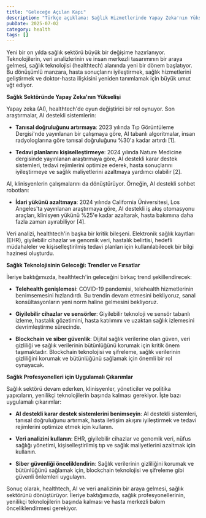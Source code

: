 ```yaml
---
title: "Geleceğe Açılan Kapı"
description: "Türkçe açıklama: Sağlık Hizmetlerinde Yapay Zeka'nın Yükselişi"
pubDate: 2025-07-02
category: health
tags: []
---
```


Yeni bir on yılda sağlık sektörü büyük bir değişime hazırlanıyor. Teknolojilerin, veri analizlerinin ve insan merkezli tasarımının bir araya gelmesi, sağlık teknolojisi (healthtech) alanında yeni bir dönem başlatıyor. Bu dönüşümlü manzara, hasta sonuçlarını iyileştirmek, sağlık hizmetlerini geliştirmek ve doktor-hasta ilişkisini yeniden tanımlamak için büyük umut vğt ediyor.

**Sağlık Sektöründe Yapay Zeka'nın Yükselişi**

Yapay zeka (AI), healthtech'de oyun değiştirici bir rol oynuyor. Son araştırmalar, AI destekli sistemlerin:

* **Tanısal doğruluğunu artırmaya**: 2023 yılında Tıp Görüntüleme Dergisi'nde yayınlanan bir çalışmaya göre, AI tabanlı algoritmalar, insan radyologlarına göre tanısal doğruluğunu %30'a kadar artırdı [1].

* **Tedavi planlarını kişiselleştirmeye**: 2024 yılında Nature Medicine dergisinde yayınlanan araştırmaya göre, AI destekli karar destek sistemleri, tedavi rejimlerini optimize ederek, hasta sonuçlarını iyileştirmeye ve sağlık maliyetlerini azaltmaya yardımcı olabilir [2].

AI, klinisyenlerin çalışmalarını da dönüştürüyor. Örneğin, AI destekli sohbet robotları:

* **İdari yükünü azaltmaya**: 2024 yılında California Üniversitesi, Los Angeles'ta yayınlanan araştırmaya göre, AI destekli iş akış otomasyonu araçları, klinisyen yükünü %25'e kadar azaltarak, hasta bakımına daha fazla zaman ayırabiliyor [4].

Veri analizi, healthtech'in başka bir kritik bileşeni. Elektronik sağlık kayıtları (EHR), giyilebilir cihazlar ve genomik veri, hastalık belirtisi, hedefli müdahaleler ve kişiselleştirilmiş tedavi planları için kullanılabilecek bir bilgi hazinesi oluşturdu.

**Sağlık Teknolojisinin Geleceği: Trendler ve Fırsatlar**

İleriye baktığımızda, healthtech'in geleceğini birkaç trend şekillendirecek:

* **Telehealth genişlemesi**: COVID-19 pandemisi, telehealth hizmetlerinin benimsemesini hızlandırdı. Bu trendin devam etmesini bekliyoruz, sanal konsültasyonların yeni norm haline gelmesini bekliyoruz.

* **Giyilebilir cihazlar ve sensörler**: Giyilebilir teknoloji ve sensör tabanlı izleme, hastalık gözetimini, hasta katılımını ve uzaktan sağlık izlemesini devrimleştirme sürecinde.

* **Blockchain ve siber güvenlik**: Dijital sağlık verilerine olan güven, veri gizliliği ve sağlık verilerinin bütünlüğünü korumak için kritik önem taşımaktadır. Blockchain teknolojisi ve şifreleme, sağlık verilerinin gizliliğini korumak ve bütünlüğünü sağlamak için önemli bir rol oynayacak.

**Sağlık Profesyonelleri için Uygulamalı Çıkarımlar**

Sağlık sektörü devam ederken, klinisyenler, yöneticiler ve politika yapıcıların, yenilikçi teknolojilerin başında kalması gerekiyor. İşte bazı uygulamalı çıkarımlar:

* **AI destekli karar destek sistemlerini benimseyin**: AI destekli sistemleri, tanısal doğruluğunu artırmak, hasta iletişim akışını iyileştirmek ve tedavi rejimlerini optimize etmek için kullanın.

* **Veri analizini kullanın**: EHR, giyilebilir cihazlar ve genomik veri, nüfus sağlığı yönetimi, kişiselleştirilmiş tıp ve sağlık maliyetlerini azaltmak için kullanın.

* **Siber güvenliği önceliklendirin**: Sağlık verilerinin gizliliğini korumak ve bütünlüğünü sağlamak için, blockchain teknolojisi ve şifreleme gibi güvenli önlemleri uygulayın.

Sonuç olarak, healthtech, AI ve veri analizinin bir araya gelmesi, sağlık sektörünü dönüştürüyor. İleriye baktığımızda, sağlık profesyonellerinin, yenilikçi teknolojilerin başında kalması ve hasta merkezli bakım önceliklendirmesi gerekiyor.